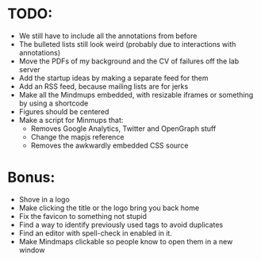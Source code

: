 # TODO:

- We still have to include all the annotations from before
- The bulleted lists still look weird (probably due to interactions with annotations)
- Move the PDFs of my background and the CV of failures off the lab server
- Add the startup ideas by making a separate feed for them
- Add an RSS feed, because mailing lists are for jerks
- Make all the Mindmups embedded, with resizable iframes or something by using a shortcode
- Figures should be centered
- Make a script for Minmups that:
    - Removes Google Analytics, Twitter and OpenGraph stuff
    - Change the mapjs reference
    - Removes the awkwardly embedded CSS source

# Bonus:

- Shove in a logo
- Make clicking the title or the logo bring you back home
- Fix the favicon to something not stupid
- Find a way to identify previously used tags to avoid duplicates
- Find an editor with spell-check in enabled in it.
- Make Mindmaps clickable so people know to open them in a new window
